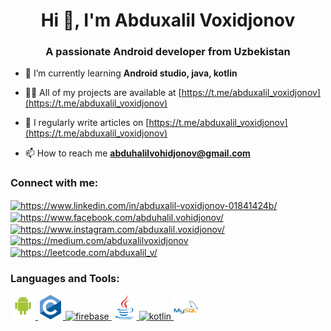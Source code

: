 <h1 align="center">Hi 👋, I'm Abduxalil Voxidjonov</h1>
<h3 align="center">A passionate Android developer from Uzbekistan</h3>

- 🌱 I’m currently learning **Android studio, java, kotlin**

- 👨‍💻 All of my projects are available at [https://t.me/abduxalil_voxidjonov](https://t.me/abduxalil_voxidjonov)

- 📝 I regularly write articles on [https://t.me/abduxalil_voxidjonov](https://t.me/abduxalil_voxidjonov)

- 📫 How to reach me **abduhalilvohidjonov@gmail.com**

<h3 align="left">Connect with me:</h3>
<p align="left">
<a href="https://linkedin.com/in/https://www.linkedin.com/in/abduxalil-voxidjonov-01841424b/" target="blank"><img align="center" src="https://raw.githubusercontent.com/rahuldkjain/github-profile-readme-generator/master/src/images/icons/Social/linked-in-alt.svg" alt="https://www.linkedin.com/in/abduxalil-voxidjonov-01841424b/" height="30" width="40" /></a>
<a href="https://fb.com/https://www.facebook.com/abduhalil.vohidjonov/" target="blank"><img align="center" src="https://raw.githubusercontent.com/rahuldkjain/github-profile-readme-generator/master/src/images/icons/Social/facebook.svg" alt="https://www.facebook.com/abduhalil.vohidjonov/" height="30" width="40" /></a>
<a href="https://instagram.com/https://www.instagram.com/abduxalil.voxidjonov/" target="blank"><img align="center" src="https://raw.githubusercontent.com/rahuldkjain/github-profile-readme-generator/master/src/images/icons/Social/instagram.svg" alt="https://www.instagram.com/abduxalil.voxidjonov/" height="30" width="40" /></a>
<a href="https://medium.com/https://medium.com/abduxalilvoxidjonov" target="blank"><img align="center" src="https://raw.githubusercontent.com/rahuldkjain/github-profile-readme-generator/master/src/images/icons/Social/medium.svg" alt="https://medium.com/abduxalilvoxidjonov" height="30" width="40" /></a>
<a href="https://www.leetcode.com/https://leetcode.com/abduxalil_v/" target="blank"><img align="center" src="https://raw.githubusercontent.com/rahuldkjain/github-profile-readme-generator/master/src/images/icons/Social/leet-code.svg" alt="https://leetcode.com/abduxalil_v/" height="30" width="40" /></a>
</p>

<h3 align="left">Languages and Tools:</h3>
<p align="left"> <a href="https://developer.android.com" target="_blank" rel="noreferrer"> <img src="https://raw.githubusercontent.com/devicons/devicon/master/icons/android/android-original-wordmark.svg" alt="android" width="40" height="40"/> </a> <a href="https://www.cprogramming.com/" target="_blank" rel="noreferrer"> <img src="https://raw.githubusercontent.com/devicons/devicon/master/icons/c/c-original.svg" alt="c" width="40" height="40"/> </a> <a href="https://firebase.google.com/" target="_blank" rel="noreferrer"> <img src="https://www.vectorlogo.zone/logos/firebase/firebase-icon.svg" alt="firebase" width="40" height="40"/> </a> <a href="https://www.java.com" target="_blank" rel="noreferrer"> <img src="https://raw.githubusercontent.com/devicons/devicon/master/icons/java/java-original.svg" alt="java" width="40" height="40"/> </a> <a href="https://kotlinlang.org" target="_blank" rel="noreferrer"> <img src="https://www.vectorlogo.zone/logos/kotlinlang/kotlinlang-icon.svg" alt="kotlin" width="40" height="40"/> </a> <a href="https://www.mysql.com/" target="_blank" rel="noreferrer"> <img src="https://raw.githubusercontent.com/devicons/devicon/master/icons/mysql/mysql-original-wordmark.svg" alt="mysql" width="40" height="40"/> </a> </p>
